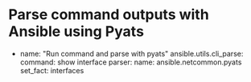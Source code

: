 # Parse command outputs with Ansible using Pyats

- name: "Run command and parse with pyats"
  ansible.utils.cli_parse:
    command: show interface
    parser:
      name: ansible.netcommon.pyats
    set_fact: interfaces